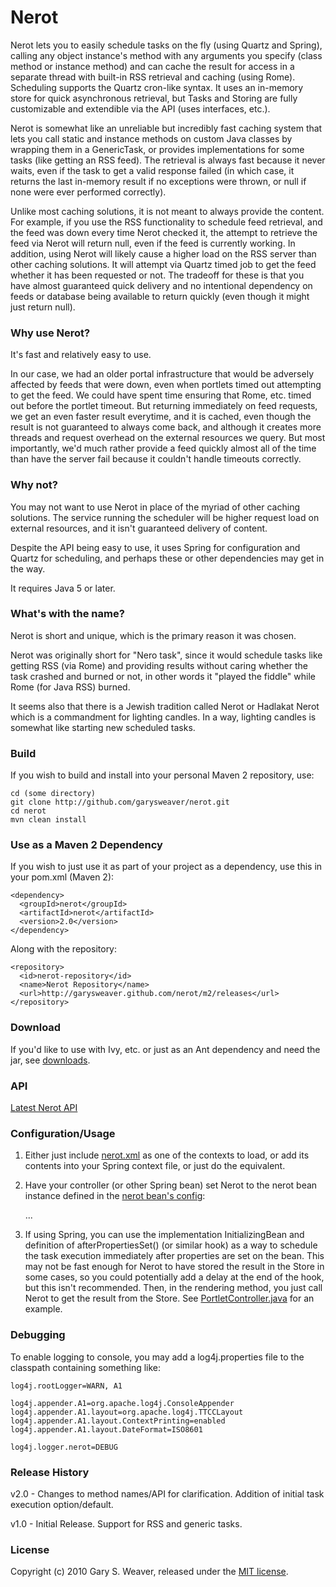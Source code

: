 Nerot
=====

Nerot lets you to easily schedule tasks on the fly (using Quartz and Spring), calling any object instance's method with any arguments you specify (class method or instance method) and can cache the result for access in a separate thread with built-in RSS retrieval and caching (using Rome). Scheduling supports the Quartz cron-like syntax. It uses an in-memory store for quick asynchronous retrieval, but Tasks and Storing are fully customizable and extendible via the API (uses interfaces, etc.).

Nerot is somewhat like an unreliable but incredibly fast caching system that lets you call static and instance methods on custom Java classes by wrapping them in a GenericTask, or provides implementations for some tasks (like getting an RSS feed). The retrieval is always fast because it never waits, even if the task to get a valid response failed (in which case, it returns the last in-memory result if no exceptions were thrown, or null if none were ever performed correctly).

Unlike most caching solutions, it is not meant to always provide the content. For example, if you use the RSS functionality to schedule feed retrieval, and the feed was down every time Nerot checked it, the attempt to retrieve the feed via Nerot will return null, even if the feed is currently working. In addition, using Nerot will likely cause a higher load on the RSS server than other caching solutions. It will attempt via Quartz timed job to get the feed whether it has been requested or not. The tradeoff for these is that you have almost guaranteed quick delivery and no intentional dependency on feeds or database being available to return quickly (even though it might just return null).

### Why use Nerot?

It's fast and relatively easy to use.

In our case, we had an older portal infrastructure that would be adversely affected by feeds that were down, even when portlets timed out attempting to get the feed. We could have spent time ensuring that Rome, etc. timed out before the portlet timeout. But returning immediately on feed requests, we get an even faster result everytime, and it is cached, even though the result is not guaranteed to always come back, and although it creates more threads and request overhead on the external resources we query. But most importantly, we'd much rather provide a feed quickly almost all of the time than have the server fail because it couldn't handle timeouts correctly.

### Why not?

You may not want to use Nerot in place of the myriad of other caching solutions. The service running the scheduler will be higher request load on external resources, and it isn't guaranteed delivery of content.

Despite the API being easy to use, it uses Spring for configuration and Quartz for scheduling, and perhaps these or other dependencies may get in the way.

It requires Java 5 or later.

### What's with the name?

Nerot is short and unique, which is the primary reason it was chosen.

Nerot was originally short for "Nero task", since it would schedule tasks like getting RSS (via Rome) and providing results without caring whether the task crashed and burned or not, in other words it "played the fiddle" while Rome (for Java RSS) burned.

It seems also that there is a Jewish tradition called Nerot or Hadlakat Nerot which is a commandment for lighting candles. In a way, lighting candles is somewhat like starting new scheduled tasks.

### Build

If you wish to build and install into your personal Maven 2 repository, use:

    cd (some directory)
    git clone http://github.com/garysweaver/nerot.git
    cd nerot
    mvn clean install

### Use as a Maven 2 Dependency

If you wish to just use it as part of your project as a dependency, use this in your pom.xml (Maven 2):

    <dependency>
      <groupId>nerot</groupId>
      <artifactId>nerot</artifactId>
      <version>2.0</version>
    </dependency>
   
Along with the repository:

    <repository>
      <id>nerot-repository</id>
      <name>Nerot Repository</name>
      <url>http://garysweaver.github.com/nerot/m2/releases</url>
    </repository>

### Download

If you'd like to use with Ivy, etc. or just as an Ant dependency and need the jar, see [downloads][rel].

### API

[Latest Nerot API][apidocs]

### Configuration/Usage

1. Either just include [nerot.xml][config] as one of the contexts to load, or add its contents into your Spring context file, or just do the equivalent.

2. Have your controller (or other Spring bean) set Nerot to the nerot bean instance defined in the [nerot bean's config][config]:

    <!-- Controllers -->
    
    <bean name="yourController" class="com.acme.YourController">
        <property name="nerot" ref="nerot"/>
        ...
    </bean>

3. If using Spring, you can use the implementation InitializingBean and definition of afterPropertiesSet() (or similar hook) as a way to schedule the task execution immediately after properties are set on the bean. This may not be fast enough for Nerot to have stored the result in the Store in some cases, so you could potentially add a delay at the end of the hook, but this isn't recommended. Then, in the rendering method, you just call Nerot to get the result from the Store. See [PortletController.java][example] for an example.

### Debugging

To enable logging to console, you may add a log4j.properties file to the classpath containing something like:

    log4j.rootLogger=WARN, A1
    
    log4j.appender.A1=org.apache.log4j.ConsoleAppender
    log4j.appender.A1.layout=org.apache.log4j.TTCCLayout
    log4j.appender.A1.layout.ContextPrinting=enabled
    log4j.appender.A1.layout.DateFormat=ISO8601
    
    log4j.logger.nerot=DEBUG

### Release History

v2.0 - Changes to method names/API for clarification. Addition of initial task execution option/default.

v1.0 - Initial Release. Support for RSS and generic tasks.

### License

Copyright (c) 2010 Gary S. Weaver, released under the [MIT license][lic].

[lic]: http://github.com/garysweaver/nerot/blob/master/LICENSE
[rel]: http://garysweaver.github.com/nerot/releases
[config]: http://github.com/garysweaver/nerot/blob/master/src/main/resources/nerot.xml
[example]: http://github.com/garysweaver/nerot/blob/master/examples/PortletController.xml
[test]: http://github.com/garysweaver/nerot/blob/master/src/test/java/nerot/SystemTest.java
[apidocs]: http://garysweaver.github.com/nerot/apidocs
